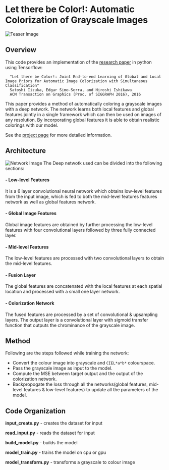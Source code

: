 # Let there be Color!: Automatic Colorization of Grayscale Images
![Teaser Image](https://raw.githubusercontent.com/satoshiiizuka/siggraph2016_colorization/master/example_results.png)

## Overview
This code provides an implementation of the [research paper](http://hi.cs.waseda.ac.jp/~iizuka/projects/colorization/data/colorization_sig2016.pdf) in python using Tensorflow:
```
  "Let there be Color!: Joint End-to-end Learning of Global and Local Image Priors for Automatic Image Colorization with Simultaneous Classification"
  Satoshi Iizuka, Edgar Simo-Serra, and Hiroshi Ishikawa
  ACM Transaction on Graphics (Proc. of SIGGRAPH 2016), 2016
```

This paper provides a method of automatically coloring a grayscale images with a deep network. The network learns both local features and global features jointly in a single framework which can then be used on images of any resolution. By incorporating global features it is able to obtain realistic colorings with our model.

See the [project page](http://hi.cs.waseda.ac.jp/~iizuka/projects/colorization/) for more detailed information.

## Architecture
![Network Image](link)
The Deep netwotk used can be divided into the following sections:
#### - Low-level Features
It is a 6 layer convolutional neural network which obtains low-level features from the input image, which is fed to both the mid-level features features network as well as global features network.
#### - Global Image Features
Global image features are obtained by further processing the low-level features with four convolutional layers followed by three fully connected layer.
#### - Mid-level Features
The low-level features are processed with two convolutional layers to obtain the mid-level features.
#### - Fusion Layer
The global features are concatenated with the local features at each spatial location and processed with a small one layer network.
#### - Colorization Network
The fused features are processed by a set of convolutional & upsampling layers. The output layer is a convolutional layer with sigmoid transfer function that outputs the chrominance of the grayscale image.

## Method
Following are the steps followed while training the network:
- Convert the colour image into grayscale and `CIEL*a*b*` colourspace.
- Pass the grayscale image as input to the model.
- Compute the MSE between target output and the output of the colorization network.
- Backpropogate the loss through all the networks(global features, mid-level features & low-level features) to update all the parameters of the model.

## Code Organization
**input_create.py**     - creates the dataset for input

**read_input.py**       - reads the dataset for input 

**build_model.py**      - builds the model

**model_train.py**      - trains the model on cpu or gpu

**model_transform.py**  - transforms a grayscale to colour image
